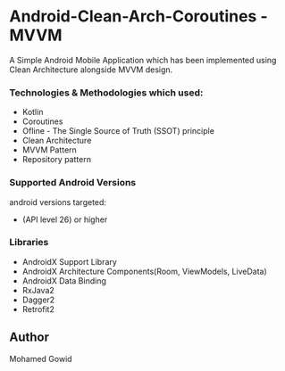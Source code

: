 # Android-Clean-Arch-Coroutines -MVVM

A Simple Android Mobile Application which has been implemented using Clean Architecture alongside MVVM design.


### Technologies & Methodologies which used:

- Kotlin
- Coroutines
- Ofline - The Single Source of Truth (SSOT) principle
- Clean Architecture
- MVVM Pattern
- Repository pattern


### Supported Android Versions

android versions targeted:

- (API level 26) or higher


### Libraries
- AndroidX Support Library
- AndroidX Architecture Components(Room, ViewModels, LiveData)
- AndroidX Data Binding
- RxJava2
- Dagger2
- Retrofit2


## Author
Mohamed Gowid

